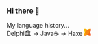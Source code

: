 ### Hi there 👋

My language history...  
Delphi🏛 -> Java☕ -> Haxe [<img src="https://raw.githubusercontent.com/HaxeFoundation/haxe.org/staging/www/img/haxe-logo.svg" alt="Haxe" height="16">](https://haxe.org)
<!--
**seiren-games/seiren-games** is a ✨ _special_ ✨ repository because its `README.md` (this file) appears on your GitHub profile.

Here are some ideas to get you started:

- 🔭 I’m currently working on ...
- 🌱 I’m currently learning ...
- 👯 I’m looking to collaborate on ...
- 🤔 I’m looking for help with ...
- 💬 Ask me about ...
- 📫 How to reach me: ...
- 😄 Pronouns: ...
- ⚡ Fun fact: ...
-->
